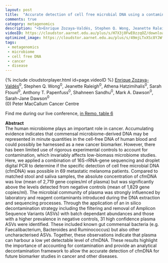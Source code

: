 ```yaml
---
layout: post
title:  "Accurate detection of cell free microbial DNA using a contaminant-controlled analysis framework"
comments: true
category: metagenomics
description: "<b>Enrique Zozaya-Valdés, Stephen Q. Wong, Jeanette Raleigh, Athena Hatzimihalis, Sarah Ftouni, Anthony T. Papenfuss, Shahneen Sandhu, Mark A. Dawson, Sarah-Jane Dawson</b><br/>The human microbiome plays an important role in ca..."
videoID: https://cloudstor.aarnet.edu.au/plus/s/H7X3j0FwE0zzqOZ/download
optimized_image: https://cloudstor.aarnet.edu.au/plus/s/49mjLTxXSc8YJWf/download
tags:
 - metagenomics
 - microbiome
 - cell free DNA
 - cancer
 - disease
---
```

{% include cloudstorplayer.html id=page.videoID %}
<u>Enrique Zozaya-Valdés</u><sup>0</sup>, Stephen Q. Wong<sup>0</sup>, Jeanette Raleigh<sup>0</sup>, Athena Hatzimihalis<sup>0</sup>, Sarah Ftouni<sup>0</sup>, Anthony T. Papenfuss<sup>0</sup>, Shahneen Sandhu<sup>0</sup>, Mark A. Dawson<sup>0</sup>, Sarah-Jane Dawson<sup>0</sup><br/>
\(0\) Peter MacCallum Cancer Centre

Find me during our live conference, [in Remo, table 6](https://remo.co)

<b>Abstract</b><br/>
The human microbiome plays an important role in cancer. Accumulating evidence indicates that commensal microbiome-derived DNA may be represented in minute quantities in the cell-free DNA of human blood and could possibly be harnessed as a new cancer biomarker. However, there has been limited use of rigorous experimental controls to account for contamination, which invariably affects low-biomass microbiome studies. Here, we applied a combination of 16S-rRNA-gene sequencing and droplet digital PCR to determine if the specific detection of cell free microbial DNA \(cfmDNA\) was possible in 69 metastatic melanoma patients. Compared to matched stool and saliva samples, the absolute concentration of cfmDNA was low \(mean of 2,719 gene copies/ml of plasma\) but was significantly above the levels detected from negative controls \(mean of 1,829 gene copies/ml\). The microbial community of plasma was strongly influenced by laboratory and reagent contaminants introduced during the DNA extraction and sequencing processes. Through the application of an in silico decontamination strategy including the filtering and removal of Amplicon Sequence Variants \(ASVs\) with batch dependant abundances and those with a higher prevalence in negative controls, 31 high confidence plasma ASVs were identified. These included known gut commensal bacteria \(e.g. Faecalibacterium, Bacteroides and Ruminococcus\) but also other uncharacterised ASVs. Together, these observations indicate that plasma can harbour a low yet detectable level of cfmDNA. These results highlight the importance of accounting for contamination and provide an analytical decontamination framework to allow the accurate detection of cfmDNA for future biomarker studies in cancer and other diseases. 
